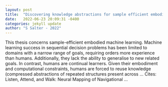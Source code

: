 ```yaml
---
layout: post
title:  "Discovering knowledge abstractions for sample efficient embodied transfer learning"
date:   2022-06-23 20:09:31 -0400
categories: jekyll update
author: "S Salter - 2022"
---
```

This thesis concerns sample-efficient embodied machine learning. Machine learning success in sequential decision problems has been limited to domains with a narrow range of goals, requiring orders more experience than humans. Additionally, they lack the ability to generalise to new related goals. In contrast, humans are continual learners. Given their embodiment and computational constraints, humans are forced to reuse knowledge (compressed abstractions of repeated structures present across …
Cites: ‪Listen, Attend, and Walk: Neural Mapping of Navigational …‬  